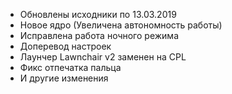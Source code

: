 - Обновлены исходники по 13.03.2019
- Новое ядро (Увеличена автономность работы)
- Исправлена работа ночного режима
- Доперевод настроек
- Лаунчер Lawnchair v2 заменен на CPL
- Фикс отпечатка пальца
- И другие изменения
